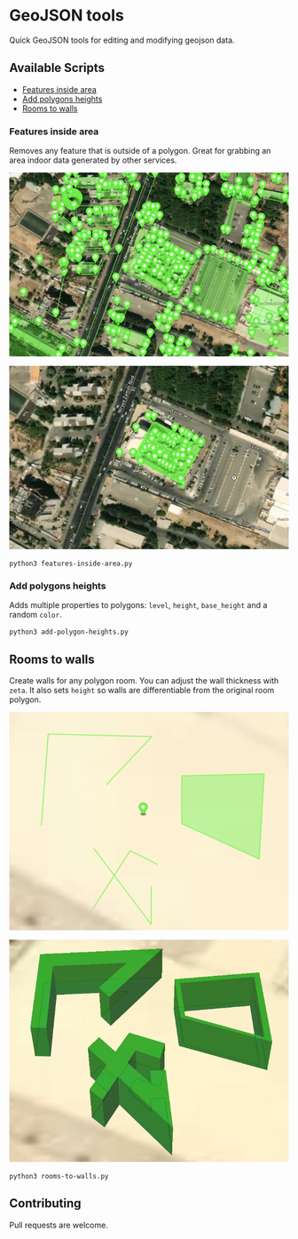 # GeoJSON tools

Quick GeoJSON tools for editing and modifying geojson data.

## Available Scripts

- [Features inside area](#features-inside-area)
- [Add polygons heights](#add-polygons-heights)
- [Rooms to walls](#rooms-to-walls)

### Features inside area

Removes any feature that is outside of a polygon. Great for grabbing an area indoor data generated by other services.

![before](img/features-inside-area-before.png)

![after](img/features-inside-area-after.png)

```
python3 features-inside-area.py
```

### Add polygons heights

Adds multiple properties to polygons: `level`, `height`, `base_height` and a random `color`.

```
python3 add-polygon-heights.py
```

## Rooms to walls

Create walls for any polygon room. You can adjust the wall thickness with `zeta`. It also sets `height` so walls are differentiable from the original room polygon.

![before](img/rooms-to-walls-before.png)

![after](img/rooms-to-walls-after.jpeg)

```
python3 rooms-to-walls.py
```

## Contributing

Pull requests are welcome.
